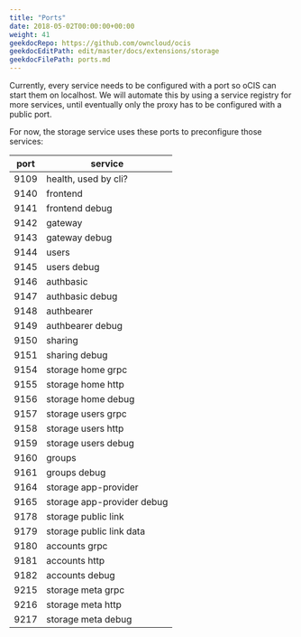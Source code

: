 ```yaml
---
title: "Ports"
date: 2018-05-02T00:00:00+00:00
weight: 41
geekdocRepo: https://github.com/owncloud/ocis
geekdocEditPath: edit/master/docs/extensions/storage
geekdocFilePath: ports.md
---
```


Currently, every service needs to be configured with a port so oCIS can start them on localhost. We will automate this by using a service registry for more services, until eventually only the proxy has to be configured with a public port.

For now, the storage service uses these ports to preconfigure those services:

| port      | service                                       |
|-----------|-----------------------------------------------|
| 9109      | health, used by cli?                          |
| 9140      | frontend                                      |
| 9141      | frontend debug                                |
| 9142      | gateway                                       |
| 9143      | gateway debug                                 |
| 9144      | users                                         |
| 9145      | users debug                                   |
| 9146      | authbasic                                     |
| 9147      | authbasic debug                               |
| 9148      | authbearer                                    |
| 9149      | authbearer debug                              |
| 9150      | sharing                                       |
| 9151      | sharing debug                                 |
| 9154      | storage home grpc                             |
| 9155      | storage home http                             |
| 9156      | storage home debug                            |
| 9157      | storage users grpc                            |
| 9158      | storage users http                            |
| 9159      | storage users debug                           |
| 9160      | groups                                        |
| 9161      | groups debug                                  |
| 9164      | storage app-provider                          |
| 9165      | storage app-provider debug                    |
| 9178      | storage public link                           |
| 9179      | storage public link data                      |
| 9180      | accounts grpc                                 |
| 9181      | accounts http                                 |
| 9182      | accounts debug                                |
| 9215      | storage meta grpc                             |
| 9216      | storage meta http                             |
| 9217      | storage meta debug                            |
